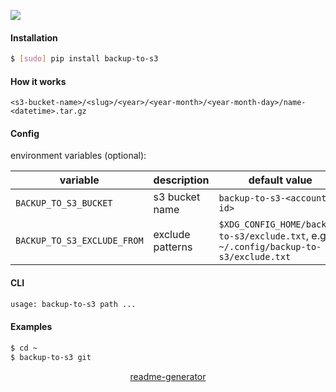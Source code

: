 <!--
https://pypi.org/project/readme-generator/
-->

[![](https://img.shields.io/badge/OS-Unix-blue.svg?longCache=True)]()

#### Installation
```bash
$ [sudo] pip install backup-to-s3
```

#### How it works
```
<s3-bucket-name>/<slug>/<year>/<year-month>/<year-month-day>/name-<datetime>.tar.gz
```

#### Config
environment variables (optional):

variable|description|default value
-|-|-
`BACKUP_TO_S3_BUCKET`|s3 bucket name| `backup-to-s3-<account-id>`
`BACKUP_TO_S3_EXCLUDE_FROM`|exclude patterns|`$XDG_CONFIG_HOME/backup-to-s3/exclude.txt`, e.g. `~/.config/backup-to-s3/exclude.txt`

#### CLI
```bash
usage: backup-to-s3 path ...
```

#### Examples
```bash
$ cd ~
$ backup-to-s3 git
```

<p align="center">
    <a href="https://pypi.org/project/readme-generator/">readme-generator</a>
</p>